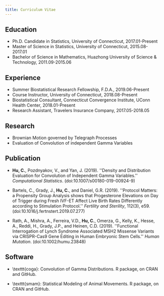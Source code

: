 ```yaml
---
title: Curriculum Vitae
---
```



## Education
* Ph.D. Candidate in Statistics, University of Connecticut, 2017.01-Present
* Master of Science in Statistics, University of Connecticut, 2015.08-2017.01
* Bachelor of Science in Mathematics, Huazhong University of Science \& Technology, 2011.09-2015.06

## Experience
* Summer Biostatistical Research Fellowship, F.D.A., 2019.06-Present
* Course Instructor, University of Connecticut, 2018.08-Present
* Biostatistical Consultant, Connecticut Convergence Institute, UConn Health Center, 2018.01-Present
* Research Assistant, Travelers Insurance Company, 2017.05-2018.05

## Research
* Brownian Motion governed by Telegraph Processes
* Evaluation of Convolution of independent Gamma Variables

## Publication

* **Hu, C.**, Pozdnyakov, V., and Yan, J. (2019). ''Density and Distribution Evaluation for Convolution of Independent Gamma Variables.'' *Computational Statistics*. (doi:10.1007/s00180-019-00924-9)
    
* Bartels, C., Grady, J., **Hu, C.**, and Daniel, G.R. (2019). ''Protocol Matters: a Propensity Group Analysis shows that Progesterone Elevations on Day of Trigger during Fresh IVF-ET Affect Live Birth Rates Differently according to Stimulation Protocol.'' *Fertility and Sterility*, 112(3), e59. (doi:10.1016/j.fertnstert.2019.07.277)

* Rath, A., Mishra, A., Ferreira, V.D., **Hu, C.**, Omerza, G., Kelly, K., Hesse, A., Reddi, H., Grady, J.P., and Heinen, C.D. (2019). ''Functional Interrogation of Lynch Syndrome Associated MSH2 Missense Variants via CRISPR-Cas9 Gene Editing in Human Embryonic Stem Cells.'' *Human Mutation*. (doi:10.1002/humu.23848)

## Software

* \texttt{coga}: Convolution of Gamma Distributions. R package, on CRAN and GitHub.
 
* \texttt{smam}: Statistical Modeling of Animal Movements. R package, on CRAN and GitHub.

